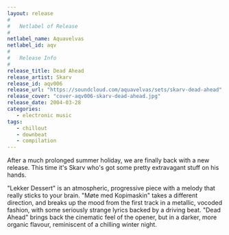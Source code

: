 ```yaml
---
layout: release
#
#   Netlabel of Release
#
netlabel_name: Aquavelvas
netlabel_id: aqv
#
#   Release Info
#
release_title: Dead Ahead
release_artist: Skarv
release_id: aqv006
release_url: "https://soundcloud.com/aquavelvas/sets/skarv-dead-ahead"
release_cover: "cover-aqv006-skarv-dead-ahead.jpg"
release_date: 2004-03-28
categories:
   - electronic music
tags:
   - chillout
   - downbeat
   - compilation
---
```

After a much prolonged summer holiday, we are finally back with a new release. This time it's Skarv who's got some pretty extravagant stuff on his hands.

"Lekker Dessert" is an atmospheric, progressive piece with a melody that really sticks to your brain. "Møte med Kopimaskin" takes a different direction, and breaks up the mood from the first track in a metallic, vocoded fashion, with some seriously strange lyrics backed by a driving beat. "Dead Ahead" brings back the cinematic feel of the opener, but in a darker, more organic flavour, reminiscent of a chilling winter night.